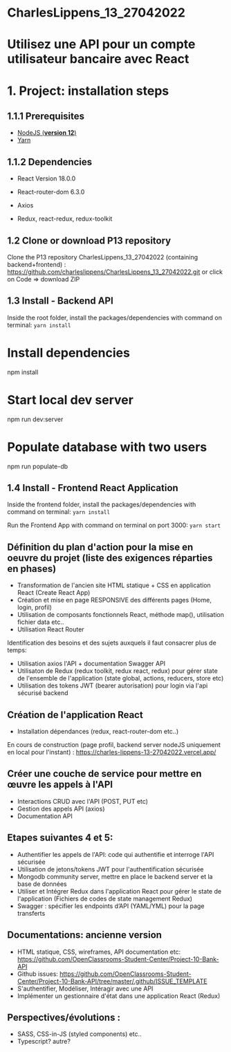 # CharlesLippens_13_27042022

# Utilisez une API pour un compte utilisateur bancaire avec React

# 1. Project: installation steps

## 1.1.1 Prerequisites

- [NodeJS (**version 12**)](https://nodejs.org/en/)
- [Yarn](https://yarnpkg.com/)

## 1.1.2 Dependencies

- React Version 18.0.0

- React-router-dom 6.3.0

- Axios

- Redux, react-redux, redux-toolkit

## 1.2 Clone or download P13 repository

Clone the P13 repository CharlesLippens_13_27042022 (containing backend+frontend) : https://github.com/charleslippens/CharlesLippens_13_27042022.git or click on Code => download ZIP

## 1.3 Install - Backend API

Inside the root folder, install the packages/dependencies with command on terminal: `yarn install`

# Install dependencies
npm install

# Start local dev server
npm run dev:server

# Populate database with two users
npm run populate-db

## 1.4 Install - Frontend React Application

Inside the frontend folder, install the packages/dependencies with command on terminal: `yarn install`

Run the Frontend App with command on terminal on port 3000: `yarn start`




## Définition du plan d'action pour la mise en oeuvre du projet (liste des exigences réparties en phases)

- Transformation de l'ancien site HTML statique + CSS en application React (Create React App)
- Création et mise en page RESPONSIVE des différents pages (Home, login, profil)
- Utilisation de composants fonctionnels React, méthode map(), utilisation fichier data etc..
- Utilisation React Router

Identification des besoins et des sujets auxquels il faut consacrer plus de temps:

- Utilisation axios l'API + documentation Swagger API
- Utilisaton de Redux (redux toolkit, redux react, redux) pour gérer state de l'ensemble de l'application (state global, actions, reducers, store etc)
- Utilisation des tokens JWT (bearer autorisation) pour login via l'api sécurisé backend

## Création de l'application React

- Installation dépendances (redux, react-router-dom etc..)

En cours de construction (page profil, backend server nodeJS uniquement en local pour l'instant) : https://charles-lippens-13-27042022.vercel.app/

##  Créer une couche de service pour mettre en œuvre les appels à l'API

- Interactions CRUD avec l'API (POST, PUT etc)
- Gestion des appels API (axios)
- Documentation API

##  Etapes suivantes 4 et 5:

- Authentifier les appels de l'API: code qui authentifie et interroge l'API sécurisée 
- Utilisation de jetons/tokens JWT pour l'authentification sécurisée
- Mongodb community server, mettre en place le backend server et la base de données
- Utiliser et Intégrer Redux dans l'application React pour gérer le state  de l'application (Fichiers de codes de state management Redux)
- Swagger :  spécifier les endpoints d’API (YAML/YML) pour la page transferts


##  Documentations: ancienne version

- HTML statique, CSS, wireframes, API documentation etc: https://github.com/OpenClassrooms-Student-Center/Project-10-Bank-API
- Github issues: https://github.com/OpenClassrooms-Student-Center/Project-10-Bank-API/tree/master/.github/ISSUE_TEMPLATE
- S'authentifier, Modéliser, Intéragir avec une API
- Implémenter un gestionnaire d'état dans une application React (Redux)


##  Perspectives/évolutions :

- SASS, CSS-in-JS (styled components) etc..
- Typescript? autre?



